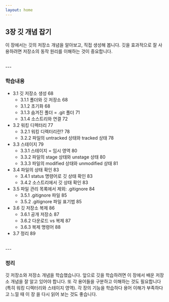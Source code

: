 ```yaml
---
layout: home
---
```


## 3장 깃 개념 잡기
이 장에서는 깃의 저장소 개념을 알아보고, 직접 생성해 봅니다. 깃을 효과적으로 잘 사용하려면 저장소의 동작 원리를 이해하는 것이 중요합니다.

<br>
---

### 학습내용
* 3.1 깃 저장소 생성 68
    + 3.1.1 폴더와 깃 저장소 68
    + 3.1.2 초기화 68
    + 3.1.3 숨겨진 폴더 = .git 폴더 71
    + 3.1.4 소스트리와 연결 72
* 3.2 워킹 디렉터리 77
    + 3.2.1 워킹 디렉터리란? 78
    + 3.2.2 파일의 untracked 상태와 tracked 상태 78
* 3.3 스테이지 79
    + 3.3.1 스테이지 = 임시 영역 80
    + 3.3.2 파일의 stage 상태와 unstage 상태 80
    + 3.3.3 파일의 modified 상태와 unmodified 상태 81
* 3.4 파일의 상태 확인 83
    + 3.4.1 status 명령어로 깃 상태 확인 83
    + 3.4.2 소스트리에서 깃 상태 확인 83
* 3.5 파일 관리 목록에서 제외: .gitignore 84
    + 3.5.1 .gitignore 파일 85
    + 3.5.2 .gitignore 파일 표기법 85
* 3.6 깃 저장소 복제 86
    + 3.6.1 공개 저장소 87
    + 3.6.2 다운로드 vs 복제 87
    + 3.6.3 복제 명령어 88
* 3.7 정리 89

<br>
---

### 정리
깃 저장소와 저장소 개념을 학습했습니다. 앞으로 깃을 학습하려면 이 장에서 배운
저장소 개념을 잘 알고 있어야 합니다. 또 각 용어들을 구분하고 이해하는 것도 필요합니다(특히 워킹 디렉터리와 스테이지 영역). 각 장의 기능을 학습하다 용어 이해가 부족하다고 느낄 때 이 장
을 다시 읽어 보는 것도 좋습니다.

<br><br><br>